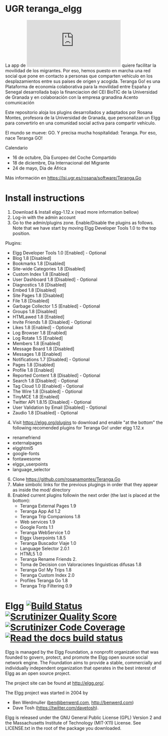 UGR teranga_elgg
====

La app de [![Teranga Go!](http://apps.ugr.es/app_teranga.html)](<http://apps.ugr.es/app_teranga.html>) quiere facilitar la movilidad de los migrantes. Por eso, hemos puesto en marcha una red social que pone en contacto a personas que comparten vehículo en los desplazamientos entre sus países de origen y acogida. Teranga Go! es una Plataforma de economía colaborativa para la movilidad entre España y Senegal desarrollada bajo la financiacion del CEI BioTIC de la Universidad de Granada y en colaboración con la empresa granadina Acento comunicación

Este repositorio aloja los plugins desarrollados y adaptados por Rosana Montes, profesora de la Universidad de Granada, que personalizan un Elgg para convertirlo en una comunidad social activa para compartir vehículo.

El mundo se mueve: GO. Y precisa mucha hospitalidad: Teranga. Por eso, nace Teranga GO!

Calendario

  * 16 de octubre, Día Europeo del Coche Compartido
  * 18 de diciembre, Día Internacional del Migrante
  * 24 de mayo, Dia de África

Más información en https://lsi.ugr.es/rosana/software/Teranga.Go


Install instructions
====

1. Download & Install elgg-1.12.x (read more information bellow)
2. Log-in with the admin account
3. Go to the admin/plugins zone. Enable/Disable the plugins as follows. Note that we have start by moving Elgg Developer Tools 1.0 to the top position.

Plugins:
  * Elgg Developer Tools 1.0 	[Enabled]  - Optional
  * Blog 1.8					[Disabled]
  * Bookmarks 1.8				[Disabled]
  * Site-wide Categories 1.8	[Disabled]
  * Custom Index 1.8			[Enabled]
  * User Dashboard 1.8			[Disabled]  - Optional
  * Diagnostics 1.8			[Disabled]
  * Embed 1.8					[Disabled]
  * Site Pages 1.8				[Disabled]
  * File 1.8 					[Disabled]
  * Garbage Collector 1.5 		[Enabled]  - Optional
  * Groups 1.8				[Disabled]
  * HTMLawed 1.8				[Enabled]
  * Invite Friends 1.8 		     [Disabled]  - Optional
  * Likes 1.8 				[Enabled]  - Optional
  * Log Browser 1.8			[Enabled]
  * Log Rotate 1.5  			[Enabled]
  * Members 1.8				[Enabled]
  * Message Board 1.8			[Disabled]
  * Messages 1.8				[Enabled]
  * Notifications 1.7			[Disabled]  - Optional
  * Pages 1.8					[Disabled]
  * Profile 1.8				[Enabled]
  * Reported Content 1.8		[Disabled]  - Optional
  * Search 1.8				[Disabled]  - Optional
  * Tag Cloud 1.0				[Enabled]  - Optional
  * The Wire 1.8				[Disabled]  - Optional
  * TinyMCE 1.8				[Enabled]
  * Twitter API 1.8.15 		     [Disabled]  - Optional
  * User Validation by Email	     [Disabled]  - Optional
  * Zaudio 1.8				[Disabled]  - Optional
4. Visit https://elgg.org/plugins to download and enable "at the bottom" the following recomended plugins for Teranga Go! under elgg 1.12.x
  * renamefriend
  * externalpages 
  * elgghtml5
  * google-fonts
  * fontawesome
  * elggx_userpoints
  * language_selector 
6. Clone https://github.com/rosanamontes/Teranga.Go
7. Make simbolic links for the previous plugings in order that they appear as inside the mod/ directory
8. Enabled current plugins followin the next order (the last is placed at the bottom):
   * Teranga External Pages 1.9
   * Teranga App Ad 1.2 
   * Teranga Trip Companions 1.8
   * Web services 1.9
   * Google Fonts 1.1 
   * Teranga WebService 1.0
   * Elggx Userpoints 1.8.5
   * Teranga Buscador Viaje 1.0
   * Language Selector 2.0.1 
   * HTML5 1.0
   * Teranga Rename Friends 2.
   * Toma de Decision con Valoraciones linguisticas difusas 1.8
   * Teranga Go! My Trips 1.8
   * Teranga Custom Index 2.0 
   * Profiles Teranga Go 1.8
   * Teranga Trip Filtering 0.9 


Elgg [![Build Status](https://secure.travis-ci.org/Elgg/Elgg.svg?branch=1.12)](https://travis-ci.org/Elgg/Elgg) [![Scrutinizer Quality Score](https://scrutinizer-ci.com/g/Elgg/Elgg/badges/quality-score.png?s=1.12)](https://scrutinizer-ci.com/g/Elgg/Elgg/?branch=1.12) [![Scrutinizer Code Coverage](https://scrutinizer-ci.com/g/Elgg/Elgg/badges/coverage.png?b=1.12)](https://scrutinizer-ci.com/g/Elgg/Elgg/?branch=1.12) [![Read the docs build status](https://readthedocs.org/projects/elgg/badge/?version=1.12)](http://learn.elgg.org/en/1.12/)
====

Elgg is managed by the Elgg Foundation, a nonprofit organization that was
founded to govern, protect, and promote the Elgg open source social network
engine.  The Foundation aims to provide a stable, commercially and
individually independent organization that operates in the best interest of Elgg
as an open source project.

The project site can be found at http://elgg.org/.

The Elgg project was started in 2004 by
   * Ben Werdmuller (<ben@benwerd.com>, <http://benwerd.com>)
   * Dave Tosh (<https://twitter.com/davetosh>).

Elgg is released under the GNU General Public License (GPL) Version 2 and the
Massachusetts Institute of Technology (MIT-X11) License. See LICENSE.txt
in the root of the package you downloaded.


